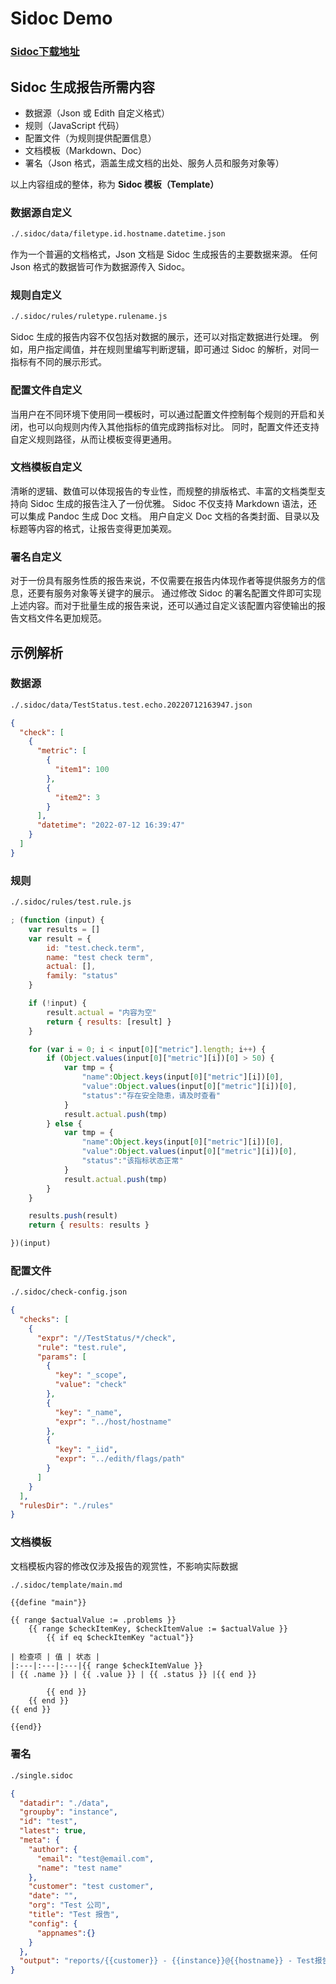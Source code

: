 # Sidoc Demo

### [Sidoc下载地址](http://www.edithops.com/downloads/sidoc/)

## Sidoc 生成报告所需内容

- 数据源（Json 或 Edith 自定义格式）
- 规则（JavaScript 代码）
- 配置文件（为规则提供配置信息）
- 文档模板（Markdown、Doc）
- 署名（Json 格式，涵盖生成文档的出处、服务人员和服务对象等）

以上内容组成的整体，称为 **Sidoc 模板（Template）**

### 数据源自定义

```bash
./.sidoc/data/filetype.id.hostname.datetime.json
```

作为一个普遍的文档格式，Json 文档是 Sidoc 生成报告的主要数据来源。
任何 Json 格式的数据皆可作为数据源传入 Sidoc。

### 规则自定义

```bash
./.sidoc/rules/ruletype.rulename.js
```

Sidoc 生成的报告内容不仅包括对数据的展示，还可以对指定数据进行处理。
例如，用户指定阈值，并在规则里编写判断逻辑，即可通过 Sidoc 的解析，对同一指标有不同的展示形式。

### 配置文件自定义

当用户在不同环境下使用同一模板时，可以通过配置文件控制每个规则的开启和关闭，也可以向规则内传入其他指标的值完成跨指标对比。
同时，配置文件还支持自定义规则路径，从而让模板变得更通用。

### 文档模板自定义

清晰的逻辑、数值可以体现报告的专业性，而规整的排版格式、丰富的文档类型支持向 Sidoc 生成的报告注入了一份优雅。
Sidoc 不仅支持 Markdown 语法，还可以集成 Pandoc 生成 Doc 文档。
用户自定义 Doc 文档的各类封面、目录以及标题等内容的格式，让报告变得更加美观。

### 署名自定义

对于一份具有服务性质的报告来说，不仅需要在报告内体现作者等提供服务方的信息，还要有服务对象等关键字的展示。
通过修改 Sidoc 的署名配置文件即可实现上述内容。而对于批量生成的报告来说，还可以通过自定义该配置内容使输出的报告文档文件名更加规范。

## 示例解析

### 数据源

```bash
./.sidoc/data/TestStatus.test.echo.20220712163947.json
```

```json
{
  "check": [
    {
      "metric": [
        {
          "item1": 100
        },
        {
          "item2": 3
        }
      ],
      "datetime": "2022-07-12 16:39:47"
    }
  ]
}
```

### 规则

```bash
./.sidoc/rules/test.rule.js
```

```javascript
; (function (input) {
    var results = []
    var result = {
        id: "test.check.term",
        name: "test check term",
        actual: [],
        family: "status"
    }

    if (!input) {
        result.actual = "内容为空"
        return { results: [result] }
    }

    for (var i = 0; i < input[0]["metric"].length; i++) {
        if (Object.values(input[0]["metric"][i])[0] > 50) {
            var tmp = {
                "name":Object.keys(input[0]["metric"][i])[0],
                "value":Object.values(input[0]["metric"][i])[0],
                "status":"存在安全隐患，请及时查看"
            }
            result.actual.push(tmp)
        } else {
            var tmp = {
                "name":Object.keys(input[0]["metric"][i])[0],
                "value":Object.values(input[0]["metric"][i])[0],
                "status":"该指标状态正常"
            }
            result.actual.push(tmp)
        }
    }

    results.push(result)
    return { results: results }

})(input)
```

### 配置文件

```bash
./.sidoc/check-config.json
```

```json
{
  "checks": [
    {
      "expr": "//TestStatus/*/check",
      "rule": "test.rule",
      "params": [
        {
          "key": "_scope",
          "value": "check"
        },
        {
          "key": "_name",
          "expr": "../host/hostname"
        },
        {
          "key": "_iid",
          "expr": "../edith/flags/path"
        }
      ]
    }
  ],
  "rulesDir": "./rules"
}
```

### 文档模板

文档模板内容的修改仅涉及报告的观赏性，不影响实际数据

```bash
./.sidoc/template/main.md
```

```gotemplate
{{define "main"}}

{{ range $actualValue := .problems }}
    {{ range $checkItemKey, $checkItemValue := $actualValue }}
        {{ if eq $checkItemKey "actual"}}

| 检查项 | 值 | 状态 |
|:---|:---|:---|{{ range $checkItemValue }}
| {{ .name }} | {{ .value }} | {{ .status }} |{{ end }}

        {{ end }}
    {{ end }}
{{ end }}

{{end}}
```

### 署名

```bash
./single.sidoc
```

```json
{
  "datadir": "./data",
  "groupby": "instance",
  "id": "test",
  "latest": true,
  "meta": {
    "author": {
      "email": "test@email.com",
      "name": "test name"
    },
    "customer": "test customer",
    "date": "",
    "org": "Test 公司",
    "title": "Test 报告",
    "config": {
      "appnames":{}
    }
  },
  "output": "reports/{{customer}} - {{instance}}@{{hostname}} - Test报告 - {{yymmdd}}"
}
```